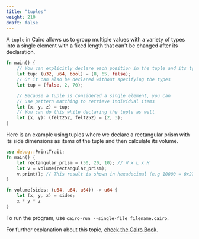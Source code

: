 ```yaml
---
title: "tuples"
weight: 210
draft: false
---
```


A `tuple` in Cairo allows us to group multiple values with a variety of types into a single element with a fixed length that can't be changed after its declaration.

```rust {.codebox}
fn main() {
    // You can explicitly declare each position in the tuple and its type
    let tup: (u32, u64, bool) = (8, 65, false);
    // Or it can also be declared without specifying the types
    let tup = (false, 2, 70);

    // Because a tuple is considered a single element, you can
    // use pattern matching to retrieve individual items
    let (x, y, z) = tup; 
    // You can do this while declaring the tuple as well
    let (x, y): (felt252, felt252) = (2, 3);
}
```

Here is an example using tuples where we declare a rectangular prism with its side dimensions as items of the tuple and then calculate its volume.

```rust {.codebox}
use debug::PrintTrait;
fn main() {
    let rectangular_prism = (50, 20, 10); // W x L x H
    let v = volume(rectangular_prism);
    v.print(); // This result is shown in hexadecimal (e.g 10000 = 0x2710)
}

fn volume(sides: (u64, u64, u64)) -> u64 {
    let (x, y, z) = sides;
    x * y * z
}
```
To run the program, use `cairo-run --single-file filename.cairo`.

For further explanation about this topic, [check the Cairo Book](https://cairo-book.github.io/ch02-02-data-types.html?highlight=tuple#the-tuple-type).

